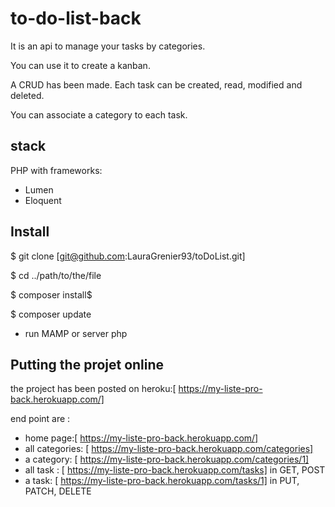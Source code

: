 # to-do-list-back

It is an api to manage your tasks by categories.

You can use it to create a kanban.

A CRUD has been made. Each task can be created, read, modified and deleted.

You can associate a category to each task.

## stack

PHP with frameworks:

- Lumen
- Eloquent

## Install

$ git clone [git@github.com:LauraGrenier93/toDoList.git]

$ cd ../path/to/the/file

$ composer install$

$ composer update

- run MAMP or server php

## Putting  the projet online

the project has been posted on heroku:[ https://my-liste-pro-back.herokuapp.com/]

end point are :

- home page:[ https://my-liste-pro-back.herokuapp.com/]
- all categories: [ https://my-liste-pro-back.herokuapp.com/categories]
- a category: [ https://my-liste-pro-back.herokuapp.com/categories/1]
- all task : [ https://my-liste-pro-back.herokuapp.com/tasks] in GET, POST
- a task: [ https://my-liste-pro-back.herokuapp.com/tasks/1] in PUT, PATCH, DELETE
